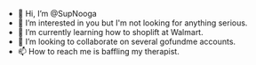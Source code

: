 - 👋 Hi, I’m @SupNooga
- 👀 I’m interested in you but I'm not looking for anything serious. 
- 🌱 I’m currently learning how to shoplift at Walmart. 
- 💞️ I’m looking to collaborate on several gofundme accounts. 
- 📫 How to reach me is baffling my therapist. 


